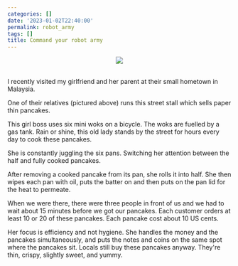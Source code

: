 ```yaml
---
categories: []
date: '2023-01-02T22:40:00'
permalink: robot_army
tags: []
title: Command your robot army
---
```


<p align='center'>
<img src='https://notionblog.s3.ap-southeast-1.amazonaws.com/f867bb0b-794a-4229-b4ce-b37cc012383e/image_1.png' />
</p><br />
I recently visited my girlfriend and her parent at their small hometown in Malaysia. <br />

One of their relatives (pictured above) runs this street stall which sells paper thin pancakes. <br />

This girl boss uses six mini woks on a bicycle. The woks are fuelled by a gas tank. Rain or shine, this old lady stands by the street for hours every day to cook these pancakes. <br />

She is constantly juggling the six pans. Switching her attention between the half and fully cooked pancakes.<br />

After removing a cooked pancake from its pan, she rolls it into half. She then wipes each pan with oil, puts the batter on and then puts on the pan lid for the heat to permeate. <br />

When we were there, there were three people in front of us and we had to wait about 15 minutes before we got our pancakes. Each customer orders at least 10 or 20 of these pancakes. Each pancake cost about 10 US cents.<br />

Her focus is efficiency and not hygiene. She handles the money and the pancakes simultaneously, and puts the notes and coins on the same spot where the pancakes sit. Locals still buy these pancakes anyway. They're thin, crispy, slightly sweet, and yummy.<br />

<br />

<br />